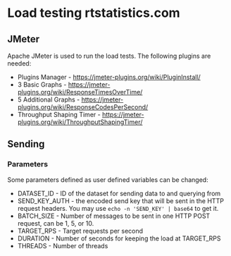 # Load testing rtstatistics.com

## JMeter

Apache JMeter is used to run the load tests. The following plugins are needed:

* Plugins Manager - https://jmeter-plugins.org/wiki/PluginInstall/
* 3 Basic Graphs - https://jmeter-plugins.org/wiki/ResponseTimesOverTime/
* 5 Additional Graphs - https://jmeter-plugins.org/wiki/ResponseCodesPerSecond/
* Throughput Shaping Timer - https://jmeter-plugins.org/wiki/ThroughputShapingTimer/


## Sending

### Parameters

Some parameters defined as user defined variables can be changed:

* DATASET_ID - ID of the dataset for sending data to and querying from
* SEND_KEY_AUTH - the encoded send key that will be sent in the HTTP request headers. 
    You may use `echo -n 'SEND_KEY' | base64` to get it.
* BATCH_SIZE - Number of messages to be sent in one HTTP POST request, can be 1, 5, or 10. 
* TARGET_RPS - Target requests per second
* DURATION - Number of seconds for keeping the load at TARGET_RPS
* THREADS - Number of threads